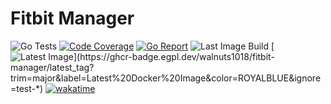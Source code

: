 # Fitbit Manager
![Go Tests](https://github.com/walnuts1018/fitbit-manager/actions/workflows/go-test.yaml/badge.svg)
[![Code Coverage](https://img.shields.io/codecov/c/github/walnuts1018/fitbit-manager/master.svg)](https://codecov.io/github/walnuts1018/fitbit-manager?branch=master)
[![Go Report](https://goreportcard.com/badge/github.com/walnuts1018/fitbit-manager)](https://goreportcard.com/report/github.com/walnuts1018/fitbit-manager)
![Last Image Build](https://github.com/walnuts1018/fitbit-manager/actions/workflows/docker-image.yaml/badge.svg)
[![Latest Image](https://ghcr-badge.egpl.dev/walnuts1018/fitbit-manager/latest_tag?trim=major&label=Latest%20Docker%20Image&color=ROYALBLUE&ignore=test-*)](https://ghcr-badge.egpl.dev/walnuts1018/fitbit-manager/latest_tag?trim=major&label=Latest%20Docker%20Image&color=ROYALBLUE&ignore=test-*)
[![wakatime](https://wakatime.com/badge/user/981e52dd-a7ab-4b00-9a71-125be9dc2de6/project/9fe5cc2b-2f86-4db8-a693-41f22d33a4a0.svg)](https://wakatime.com/badge/user/981e52dd-a7ab-4b00-9a71-125be9dc2de6/project/9fe5cc2b-2f86-4db8-a693-41f22d33a4a0)
